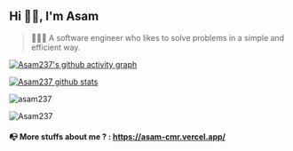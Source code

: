 <h2 align="left">
Hi 👋🏾, I'm Asam
</h2>

<blockquote align="left">
👨🏾‍💻 A software engineer who likes to solve problems in a simple and efficient way.
</blockquote>

[![Asam237's github activity graph](https://activity-graph.herokuapp.com/graph?username=Asam237&theme=xcode)](https://github.com/Asam237)


[![Asam237 github stats](https://github-readme-stats.vercel.app/api?username=Asam237&count_private=true&show_icons=true&theme=radical&hide_rank=false)](https://github.com/Asam237/github-readme-stats)

<p align="left">
  <img src="https://github-readme-stats.vercel.app/api/top-langs?username=asam237&show_icons=true&locale=en&layout=compact" alt="asam237" />
</p>


<p><img align="center" src="https://github-readme-streak-stats.herokuapp.com/?user=Asam237&theme=tokyonight" alt="Asam237" /></p>

<h4>
📭 More stuffs about me ? : <a href="https://asam237.herokuapp.com/">https://asam-cmr.vercel.app/</a>
</h4>
